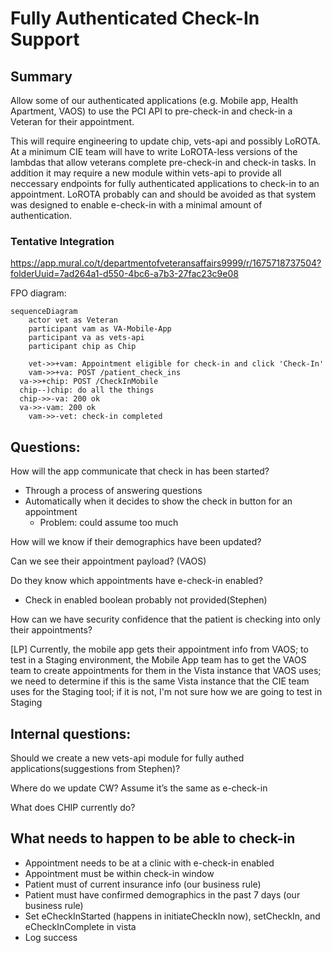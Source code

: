 # Fully Authenticated Check-In Support

## Summary

Allow some of our authenticated applications (e.g. Mobile app, Health Apartment, VAOS) to use the PCI API to pre-check-in and check-in a Veteran for their appointment.

This will require engineering to update chip, vets-api and possibly LoROTA. At a minimum CIE team will have to write LoROTA-less versions of the lambdas that allow veterans complete pre-check-in and check-in tasks. In addition it may require a new module within vets-api to provide all neccessary endpoints for fully authenticated applications to check-in to an appointment. LoROTA probably can and should be avoided as that system was designed to enable e-check-in with a minimal amount of authentication.

### Tentative Integration

https://app.mural.co/t/departmentofveteransaffairs9999/r/1675718737504?folderUuid=7ad264a1-d550-4bc6-a7b3-27fac23c9e08

FPO diagram:

```mermaid
sequenceDiagram
    actor vet as Veteran
    participant vam as VA-Mobile-App
    participant va as vets-api
    participant chip as Chip

	vet->>+vam: Appointment eligible for check-in and click 'Check-In'
	vam->>+va: POST /patient_check_ins
  va->>+chip: POST /CheckInMobile
  chip--)chip: do all the things
  chip->>-va: 200 ok
  va->>-vam: 200 ok
	vam->>-vet: check-in completed
```

## Questions:

How will the app communicate that check in has been started?
- Through a process of answering questions
- Automatically when it decides to show the check in button for an appointment
  - Problem: could assume too much

How will we know if their demographics have been updated?

Can we see their appointment payload? (VAOS)

Do they know which appointments have e-check-in enabled?
- Check in enabled boolean probably not provided(Stephen)

How can we have security confidence that the patient is checking into only their appointments?

[LP] Currently, the mobile app gets their appointment info from VAOS; to test in a Staging environment, the Mobile App team has to get the VAOS team to create appointments for them in the Vista instance that VAOS uses; we need to determine if this is the same Vista instance that the CIE team uses for the Staging tool; if it is not, I'm not sure how we are going to test in Staging

## Internal questions:

Should we create a new vets-api module for fully authed applications(suggestions from Stephen)?

Where do we update CW? Assume it’s the same as e-check-in

What does CHIP currently do?

## What needs to happen to be able to check-in
- Appointment needs to be at a clinic with e-check-in enabled
- Appointment must be within check-in window
- Patient must of current insurance info (our business rule)
- Patient must have confirmed demographics in the past 7 days (our business rule)
- Set eCheckInStarted (happens in initiateCheckIn now), setCheckIn, and eCheckInComplete in vista
- Log success 

